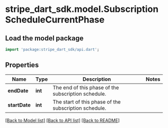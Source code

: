 # stripe_dart_sdk.model.SubscriptionScheduleCurrentPhase

## Load the model package
```dart
import 'package:stripe_dart_sdk/api.dart';
```

## Properties
Name | Type | Description | Notes
------------ | ------------- | ------------- | -------------
**endDate** | **int** | The end of this phase of the subscription schedule. | 
**startDate** | **int** | The start of this phase of the subscription schedule. | 

[[Back to Model list]](../README.md#documentation-for-models) [[Back to API list]](../README.md#documentation-for-api-endpoints) [[Back to README]](../README.md)


